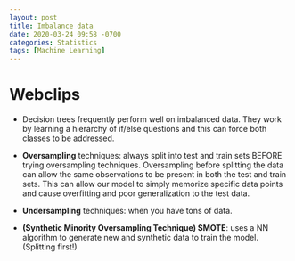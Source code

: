 ```yaml
---
layout: post
title: Imbalance data
date: 2020-03-24 09:58 -0700
categories: Statistics
tags: [Machine Learning]
---
```


# Webclips

* Decision trees frequently perform well on imbalanced data. They work by learning a hierarchy of if/else questions and this can force both classes to be addressed.

* **Oversampling** techniques: always split into test and train sets BEFORE trying oversampling techniques. Oversampling before splitting the data can allow the same observations to be present in both the test and train sets. This can allow our model to simply memorize specific data points and cause overfitting and poor generalization to the test data.

* **Undersampling** techniques: when you have tons of data.

* **(Synthetic Minority Oversampling Technique) SMOTE**: uses a NN algorithm to generate new and synthetic data to train the model. (Splitting first!)

